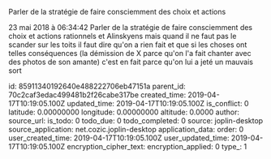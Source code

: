 Parler de la stratégie de faire consciemment des choix et actions

23 mai 2018 à 06:34:42
Parler de la stratégie de faire consciemment des choix et actions
rationnels et Alinskyens mais quand il ne faut pas le scander sur les
toits il faut dire qu\'on a rien fait et que si les choses ont telles
conséquences (la démission de X parce qu\'on l\'a fait chanter avec des
photos de son amante) c\'est en fait parce qu\'on lui a jeté un mauvais
sort


id: 85911340192640e488222706eb47151a
parent_id: 70c2caf3edac499481b2f26cabe317be
created_time: 2019-04-17T10:19:05.100Z
updated_time: 2019-04-17T10:19:05.100Z
is_conflict: 0
latitude: 0.00000000
longitude: 0.00000000
altitude: 0.0000
author: 
source_url: 
is_todo: 0
todo_due: 0
todo_completed: 0
source: joplin-desktop
source_application: net.cozic.joplin-desktop
application_data: 
order: 0
user_created_time: 2019-04-17T10:19:05.100Z
user_updated_time: 2019-04-17T10:19:05.100Z
encryption_cipher_text: 
encryption_applied: 0
type_: 1
